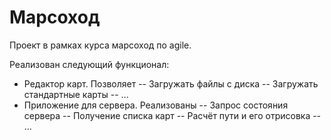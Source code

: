 # Марсоход

Проект в рамках курса марсоход по agile.

Реализован следующий функционал:
 - Редактор карт. Позволяет
 -- Загружать файлы с диска 
 -- Загружать стандартные карты
 -- ... 
 - Приложение для сервера. Реализованы
 -- Запрос состояния сервера
 -- Получение списка карт
 -- Расчёт пути и его отрисовка
 -- ...
